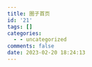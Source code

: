 ```yaml
---
title: 圈子首页
id: '21'
tags: []
categories:
  - - uncategorized
comments: false
date: 2023-02-20 18:24:13
---
```

